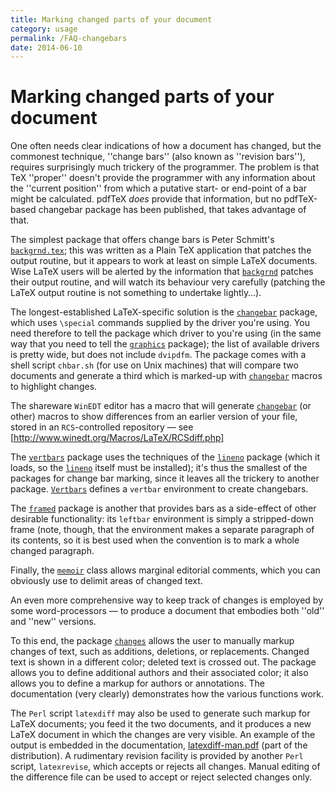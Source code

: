 ```yaml
---
title: Marking changed parts of your document
category: usage
permalink: /FAQ-changebars
date: 2014-06-10
---
```


# Marking changed parts of your document

One often needs clear indications of how a document has changed, but
the commonest technique, ''change bars'' (also known as ''revision
bars''), requires surprisingly much
trickery of the programmer.  The problem is that TeX ''proper''
doesn't provide the programmer with any information about the
''current position'' from which a putative start- or end-point of a
bar might be calculated.   pdfTeX _does_ provide that
information, but no pdfTeX-based changebar package has been
published, that takes advantage of that.

The simplest package that offers change bars is Peter Schmitt's
[`backgrnd.tex`](https://ctan.org/pkg/backgrnd); this was written as a Plain TeX application
that patches the output routine, but it appears to work at least on
simple LaTeX documents.  Wise LaTeX users will be alerted by the
information that [`backgrnd`](https://ctan.org/pkg/backgrnd) patches their output routine, and
will watch its behaviour very carefully (patching the LaTeX output
routine is not something to undertake lightly&hellip;).

The longest-established LaTeX-specific solution is the
[`changebar`](https://ctan.org/pkg/changebar) package,
which uses `\special` commands supplied by the driver you're using.
You need therefore to tell the package which driver to you're using
(in the same way that you need to tell the [`graphics`](https://ctan.org/pkg/graphics)
package); the list of available drivers is pretty
wide, but does not include `dvipdfm`.  The package comes with
a shell script `chbar.sh` (for use on Unix machines) that
will compare two documents and generate a third which is marked-up
with [`changebar`](https://ctan.org/pkg/changebar) macros to highlight changes.

The shareware `WinEDT` editor has a macro that will generate
[`changebar`](https://ctan.org/pkg/changebar) (or other) macros to show differences from an
earlier version of your file, stored in an `RCS`-controlled
repository&nbsp;&mdash; see
[http://www.winedt.org/Macros/LaTeX/RCSdiff.php]

The [`vertbars`](https://ctan.org/pkg/vertbars) package uses the techniques of the
[`lineno`](https://ctan.org/pkg/lineno) package (which it loads, so the [`lineno`](https://ctan.org/pkg/lineno)
itself must be installed); it's thus the smallest of the packages for
change bar marking, since it leaves all the trickery to another
package.  [`Vertbars`](https://ctan.org/pkg/Vertbars) defines a `vertbar`
environment to create changebars.

The [`framed`](https://ctan.org/pkg/framed) package is
another that provides bars as a side-effect of other desirable
functionality: its `leftbar` environment is simply a
stripped-down frame (note, though, that the environment makes a
separate paragraph of its contents, so it is best used when the
convention is to mark a whole changed paragraph.

Finally, the [`memoir`](https://ctan.org/pkg/memoir) class allows marginal editorial comments,
which you can obviously use to delimit areas of changed text.

An even more comprehensive way to keep track of changes is employed by
some word-processors&nbsp;&mdash; to produce a document that embodies both
''old'' and ''new'' versions.

To this end, the package [`changes`](https://ctan.org/pkg/changes) allows the user to manually
markup changes of text, such as additions, deletions, or replacements.
Changed text is shown in a different color; deleted text is crossed
out.  The package allows you to define additional authors and their
associated color; it also allows you to define a markup for authors
or annotations.  The documentation (very clearly) demonstrates how the
various functions work.

The `Perl` script `latexdiff` may also be used to
generate such markup for LaTeX documents; you feed it the two
documents, and it produces a new LaTeX document in which the
changes are very visible.  An example of the output is embedded in the
documentation,
  [latexdiff-man.pdf](https://ctan.org/pkg/latexdiff)
  (part of the distribution).
A rudimentary revision facility is provided by another
`Perl` script, `latexrevise`, which accepts or rejects
all changes.  Manual editing of the difference file can be used to 
accept or reject selected changes only.

